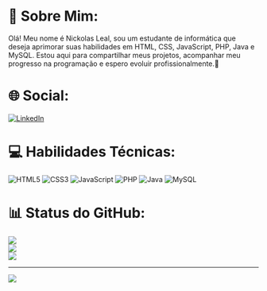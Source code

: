 # 👋 Sobre Mim:
Olá! Meu nome é Nickolas Leal, sou um estudante de informática que deseja aprimorar suas habilidades em HTML, CSS, JavaScript, PHP, Java e MySQL. Estou aqui para compartilhar meus projetos, acompanhar meu progresso na programação e espero evoluir profissionalmente.🙂


# 🌐 Social:
[![LinkedIn](https://img.shields.io/badge/LinkedIn-%230077B5.svg?logo=linkedin&logoColor=white)](https://linkedin.com/in/nickolaslealdeaz) 

# 💻 Habilidades Técnicas:
![HTML5](https://img.shields.io/badge/html5-%23E34F26.svg?style=flat&logo=html5&logoColor=white) ![CSS3](https://img.shields.io/badge/css3-%231572B6.svg?style=flat&logo=css3&logoColor=white) ![JavaScript](https://img.shields.io/badge/javascript-%23323330.svg?style=flat&logo=javascript&logoColor=%23F7DF1E) ![PHP](https://img.shields.io/badge/php-%23777BB4.svg?style=flat&logo=php&logoColor=white) ![Java](https://img.shields.io/badge/java-%23ED8B00.svg?style=flat&logo=java&logoColor=white) ![MySQL](https://img.shields.io/badge/mysql-%2300f.svg?style=flat&logo=mysql&logoColor=white)
# 📊 Status do GitHub:
![](https://github-readme-stats.vercel.app/api?username=LealNick&theme=radical&hide_border=false&include_all_commits=false&count_private=false)<br/>
![](https://github-readme-streak-stats.herokuapp.com/?user=LealNick&theme=radical&hide_border=false)<br/>
![](https://github-readme-stats.vercel.app/api/top-langs/?username=LealNick&theme=radical&hide_border=false&include_all_commits=false&count_private=false&layout=compact)

---
[![](https://visitcount.itsvg.in/api?id=LealNick&icon=6&color=10)](https://visitcount.itsvg.in)

<!-- Proudly created with GPRM ( https://gprm.itsvg.in ) -->
